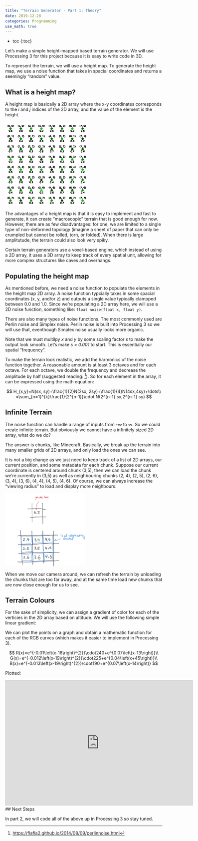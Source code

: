 ```yaml
---
title: "Terrain Generator - Part 1: Theory"
date: 2019-12-28
categories: Programming
use_math: true
---
```


- toc
{:toc}

Let’s make a simple height-mapped based terrain generator. We will use Processing 3 for this project because it is easy to write code in 3D.

To represent the terrain, we will use a height map. To generate the height map, we use a noise function that takes in spacial coordinates and returns a seemingly “random” value.

<!-- excerpt -->

## What is a height map?

A height map is basically a 2D array where the x-y coordinates corresponds to the *i* and *j* indices of the 2D array, and the value of the element is the height.

<img src="/assets/blog/terrain/image-20191228203441751.png" alt="image-20191228203441751" style="zoom: 33%;" />

The advantages of a height map is that it is easy to implement and fast to generate, it can create “macroscopic” terrain that is good enough for now. However, there are as few disadvantages: for one, we are limited to a single type of non-deformed topology (imagine a sheet of paper that can only be crumpled but cannot be rolled, torn, or folded). When there is large amplitutude, the terrain could also look very spiky.

Certain terrain generators use a voxel-based engine, which instead of using a 2D array, it uses a 3D array to keep track of every spatial unit, allowing for more complex structures like caves and overhangs.

## Populating the height map

As mentioned before, we need a noise function to populate the elements in the height map 2D array. A noise function typcially takes in some spacial coordinates (x, y, and/or z) and outputs a single value typically clampped between 0.0 and 1.0. Since we’re populating a 2D array here, we will use a 2D noise function, something like: `float noise(float x, float y)`.

There are also many types of noise functions. The most commonly used are Perlin noise and Simplex noise. Perlin noise is built into Processing 3 so we will use that, eventhough Simplex noise usually looks more organic.

Note that we must multilpy *x* and *y* by some scaling factor *s* to make the output look smooth. Let’s make *s = 0.001* to start. This is essentially our spatial “frequency”.

To make the terrain look realistic, we  add the harmonics of the noise function together. A reasonable amount is at least 3 octaves and for each octave. For each octave, we double the frequency and decrease the amplitude by half (suggested reading: [^1]). So for each element in the array, it can be expressed using the math equation:

$$
H_{x,y}=N(sx, sy)+\frac{1}{2}N(2sx, 2sy)+\frac{1}{4}N(4sx,4sy)+\dots\\
=\sum_{n=1}^{k}\frac{1}{2^{n-1}}\cdot N(2^{n-1} sx,2^{n-1} sy)
$$



## Infinite Terrain

The noise function can handle a range of inputs from -&infin; to &infin;. So we could create infinite terrain. But obviously we cannot have a infinitely sized 2D array, what do we do?

The answer is chunks, like Minecraft. Basically, we break up the terrain into many smaller grids of 2D arrays, and only load the ones we can see.

It is not a big change as we just need to keep track of a list of 2D arrays, our current position, and some metadata for each chunk. Suppose our current coordinate is centered around chunk (3,5), then we can load the chunk we’re currently in (3,5) as well as neighbouring chunks (2, 4), (2, 5), (2, 6), (3, 4), (3, 6), (4, 4), (4, 5), (4, 6). Of course, we can always increase the “viewing radius” to load and display more neighbours.

<img src="/assets/blog/terrain/image-20191228210946561.png" alt="image-20191228210946561" style="zoom: 25%;" />

When we move our camera around, we can refresh the terrain by unloading the chunks that are too far away, and at the same time load new chunks that are now close enough for us to see.

## Terrain Colours

For the sake of simplicity, we can assign a gradient of color for each of the verticies in the 2D array based on altitude. We will use the following simple linear gradient:

<div style=“height=30px; width=100%; background: linear-gradient(90deg, rgba(70,53,32,1) 8%, rgba(242,236,193,1) 18%, rgba(57,75,52,1) 30%, rgba(133,175,136,1) 84%, rgba(255,255,255,1) 93%);”></div>
We can plot the points on a graph and obtain a mathematic function for each of the RGB curves (which makes it easier to implement in Processing 3).

$$
R(x)=e^{-0.01\left(x-18\right)^{2}}\cdot240+e^{0.07\left(x-13\right)}\\
G(x)=e^{-0.012\left(x-19\right)^{2}}\cdot225+e^{0.04\left(x+45\right)}\\
B(x)=e^{-0.013\left(x-19\right)^{2}}\cdot190+e^{0.07\left(x-14\right)}
$$


Plotted:

<iframe src="https://www.desmos.com/calculator/ehoccxyrrj?embed" width="600px" height="400px" style="border: 1px solid #ccc" frameborder=0></iframe>
## Next Steps

In part 2, we will code all of the above up in Processing 3 so stay tuned.



[^1]: https://flafla2.github.io/2014/08/09/perlinnoise.html